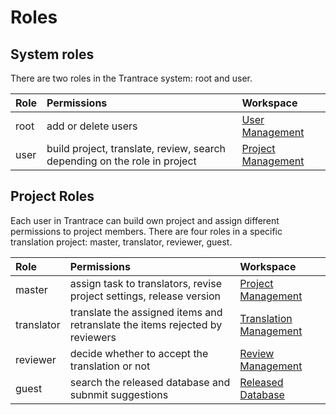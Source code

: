 # Roles

## System roles <span id='system-roles'></span>

There are two roles in the Trantrace system: root and user.

| Role | Permissions | Workspace |
| :--- | :--- | :--- |
| root | add or delete users | [User Management](interface.md#root) |
| user | build project, translate, review, search depending on the role in project | [Project Management](interface.md#user) |

## Project Roles

Each user in Trantrace can build own project and assign different permissions to project members. There are four roles in a specific translation project: master, translator, reviewer, guest.

| Role | Permissions | Workspace |
| :--- | :--- | :--- |
| master | assign task to translators, revise project settings, release version | [Project Management](interface.md#master) |
| translator | translate the assigned items and retranslate the items rejected by reviewers | [Translation Management](interface.md#translator) |
| reviewer | decide whether to accept the translation or not | [Review Management](interface.md#reviewer) |
| guest | search the released database and subnmit suggestions | [Released Database](interface.md#guest) |




